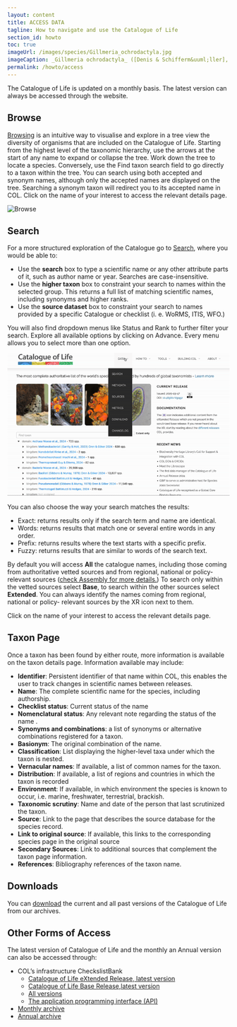 ```yaml
---
layout: content
title: ACCESS DATA
tagline: How to navigate and use the Catalogue of Life
section_id: howto
toc: true
imageUrl: /images/species/Gillmeria_ochrodactyla.jpg    
imageCaption: _Gillmeria ochrodactyla_ ([Denis & Schifferm&uuml;ller], 1775) - [Photo CC By Donald Hobern](https://www.flickr.com/photos/dhobern/14304880198)
permalink: /howto/access
---
```


The Catalogue of Life is updated on a monthly basis. The latest version can always be accessed through the website.

## Browse 

[Browsing](/)  is an intuitive way to visualise and explore in a tree view the diversity of organisms that are included on the Catalogue of Life. Starting from the highest level of the taxonomic hierarchy, use the arrows at the start of any name to expand or collapse the tree. Work down the tree to locate a species. Conversely, use the Find taxon search field to go directly to a taxon within the tree. You can search using both accepted and synonym names, although only the accepted names are displayed on the tree. Searching a synonym taxon will redirect you to its accepted name in COL.  Click on the name of your interest to access the relevant details page.


<img src="/images/gif/Browse.gif" alt="Browse" loading="lazy">


## Search

For a more structured exploration of the Catalogue go to [Search](/data/search), where you would be able to:

- Use the **search** box to type a scientific name or any other attribute parts of it, such as author name or year. Searches are case-insensitive.
- Use the **higher taxon** box to constraint your search to names within the selected group. This returns a full list of matching scientific names, including synonyms and higher ranks.
- Use the **source dataset** box to constraint your search to names provided by a specific Catalogue or checklist (i. e. WoRMS, ITIS, WFO.)

You will also find dropdown menus like Status and Rank to further filter your search. Explore all available options by clicking on Advance. Every menu allows you to select more than one option.

<img src="/images/gif/Search.gif" alt="Search" loading="lazy">

You can also choose the way your search matches the results:

- Exact: returns results only if the search term and name are identical.
- Words: returns results that match one or several entire words in any order.
- Prefix: returns results where the text starts with a specific prefix.
- Fuzzy: returns results that are similar to words of the search text.


By default you will access **All** the catalogue names, including those coming from authoritative vetted sources and from regional, national or policy- relevant sources ([check Assembly for more details.](/building/assembly)) To search only within the vetted sources select **Base**, to search within the other sources select **Extended**. You can always  identify the names coming from regional, national or policy- relevant sources by the XR icon next to them. 

Click on the name of your interest to access the relevant details page.

## Taxon Page

Once a taxon has been found by either route, more information is available on the taxon details page. Information available may include:

- **Identifier**: Persistent identifier of that name within COL, this enables the user to track changes in scientific names between releases.
- **Name**: The complete scientific name for the species, including authorship.
- **Checklist status**: Current status of the name
- **Nomenclatural status**: Any relevant note regarding the status of the name .
- **Synonyms and combinations**: a list of synonyms or alternative combinations registered for a taxon.
- **Basionym**: The original combination of the name.
- **Classification**: List displaying the higher-level taxa under which the taxon is nested.
- **Vernacular names**: If available, a list of common names for the taxon.
- **Distribution**: If available,  a list of regions and countries in which the taxon is recorded
- **Environment**: If available,  in which  environment the species is known to occur, i.e. marine, freshwater, terrestrial, brackish.
- **Taxonomic scrutiny**: Name and date of the person that last scrutinized the taxon.
- **Source**: Link to the page that describes the source database for the species record.
- **Link to original source**: If available,  this links to the corresponding species page in the original source
- **Secondary Sources**: Link to additional sources that complement the taxon page information.
- **References**: Bibliography references of the taxon name.

 
## Downloads
You can [download](/data/download) the current and all past versions of the Catalogue of Life from our archives.


## Other Forms of Access
The latest version of Catalogue of Life and the monthly an Annual version can also be accessed through:

- COL’s infrastructure CheckslistBank
  - [Catalogue of Life eXtended Release, latest version](https://www.checklistbank.org/dataset/3LXR/about)
  - [Catalogue of Life Base Release,latest version](https://www.checklistbank.org/dataset/3LR/about)
  - [All versions](https://www.checklistbank.org/dataset?limit=50&offset=0&releasedFrom=3&sortBy=created)
  - [The application programming interface (API)](/tools/api)
- [Monthly archive](https://download.checklistbank.org/col/monthly/)
- [Annual archive](https://download.checklistbank.org/col/annual/)
